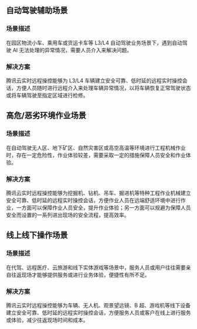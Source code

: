 ## 自动驾驶辅助场景
### 场景描述
在园区物流小车、乘用车或货运卡车等 L3/L4 自动驾驶业务场景下，遇到自动驾驶 AI 无法处理的异常情况，需要人员介入来解决问题。
### 解决方案
腾讯云实时远程操控能够为 L3/L4 车辆建立安全可靠、低时延的远程实时操控会话，方便人员随时进行远程介入来处理车辆异常情况，以将车辆恢复正常驾驶状态或将车辆驾驶至指定区域进行检修。
## 高危/恶劣环境作业场景
### 场景描述
在自动驾驶无人区、地下矿区、自然灾害区或高空高温等环境进行工程机械作业时，存在一定危险性，作业体验较差，需要采取一定的措施保障人员安全和作业体验。
### 解决方案
腾讯云实时远程操控能够为挖掘机、钻机、吊车、掘进机等特种工程作业机械建立安全可靠、低时延的远程实时操控会话，方便作业人员在远端舒适环境中进行作业，一方面可以保障作业人员安全，提升作业体验；另一方面可以规避为保障人员安全而设置的一系列进出现场的安全流程，提高效率。
## 线上线下操作场景
### 场景描述
在代驾、远程医疗、云旅游和线下实体游戏等场景中，服务人员或用户往往需要亲自往返现场才能够提供服务或进行业务体验，便捷性有所不足。
### 解决方案
腾讯云实时远程操控能够为车辆、无人机、观景望远镜、B 超、游戏机等线下设备建立安全可靠、低时延的远程实时操控会话，方便服务人员或客户在线上进行服务或体验，减少往返现场时间和成本。
